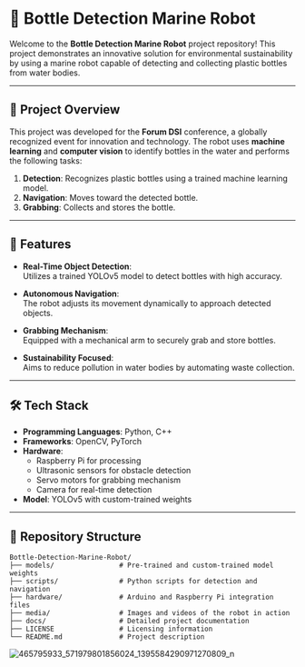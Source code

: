 # 🌊 Bottle Detection Marine Robot  

Welcome to the **Bottle Detection Marine Robot** project repository! This project demonstrates an innovative solution for environmental sustainability by using a marine robot capable of detecting and collecting plastic bottles from water bodies.  

---

## 🎯 **Project Overview**  

This project was developed for the **Forum DSI** conference, a globally recognized event for innovation and technology. The robot uses **machine learning** and **computer vision** to identify bottles in the water and performs the following tasks:  

1. **Detection**: Recognizes plastic bottles using a trained machine learning model.  
2. **Navigation**: Moves toward the detected bottle.  
3. **Grabbing**: Collects and stores the bottle.  

---

## 🚀 **Features**  

- **Real-Time Object Detection**:  
  Utilizes a trained YOLOv5 model to detect bottles with high accuracy.  

- **Autonomous Navigation**:  
  The robot adjusts its movement dynamically to approach detected objects.  

- **Grabbing Mechanism**:  
  Equipped with a mechanical arm to securely grab and store bottles.  

- **Sustainability Focused**:  
  Aims to reduce pollution in water bodies by automating waste collection.  

---

## 🛠️ **Tech Stack**  

- **Programming Languages**: Python, C++  
- **Frameworks**: OpenCV, PyTorch  
- **Hardware**:  
  - Raspberry Pi for processing  
  - Ultrasonic sensors for obstacle detection  
  - Servo motors for grabbing mechanism  
  - Camera for real-time detection  
- **Model**: YOLOv5 with custom-trained weights  

---

## 📂 **Repository Structure**  

```plaintext
Bottle-Detection-Marine-Robot/
├── models/                # Pre-trained and custom-trained model weights
├── scripts/               # Python scripts for detection and navigation
├── hardware/              # Arduino and Raspberry Pi integration files
├── media/                 # Images and videos of the robot in action
├── docs/                  # Detailed project documentation
├── LICENSE                # Licensing information
└── README.md              # Project description
```
![465795933_571979801856024_1395584290971270809_n](https://github.com/user-attachments/assets/c5b493be-c4f0-438c-ae2c-71dcb8b42b53)

